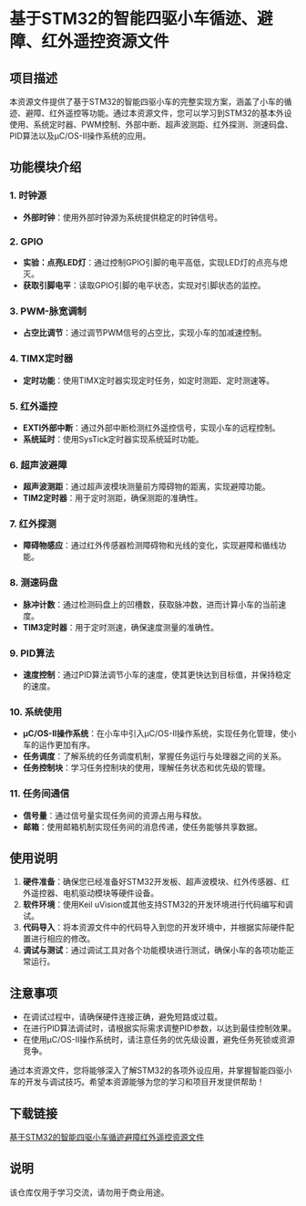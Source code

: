 # 基于STM32的智能四驱小车循迹、避障、红外遥控资源文件

## 项目描述

本资源文件提供了基于STM32的智能四驱小车的完整实现方案，涵盖了小车的循迹、避障、红外遥控等功能。通过本资源文件，您可以学习到STM32的基本外设使用、系统定时器、PWM控制、外部中断、超声波测距、红外探测、测速码盘、PID算法以及μC/OS-II操作系统的应用。

## 功能模块介绍

### 1. 时钟源
- **外部时钟**：使用外部时钟源为系统提供稳定的时钟信号。

### 2. GPIO
- **实验：点亮LED灯**：通过控制GPIO引脚的电平高低，实现LED灯的点亮与熄灭。
- **获取引脚电平**：读取GPIO引脚的电平状态，实现对引脚状态的监控。

### 3. PWM-脉宽调制
- **占空比调节**：通过调节PWM信号的占空比，实现小车的加减速控制。

### 4. TIMX定时器
- **定时功能**：使用TIMX定时器实现定时任务，如定时测距、定时测速等。

### 5. 红外遥控
- **EXTI外部中断**：通过外部中断检测红外遥控信号，实现小车的远程控制。
- **系统延时**：使用SysTick定时器实现系统延时功能。

### 6. 超声波避障
- **超声波测距**：通过超声波模块测量前方障碍物的距离，实现避障功能。
- **TIM2定时器**：用于定时测距，确保测距的准确性。

### 7. 红外探测
- **障碍物感应**：通过红外传感器检测障碍物和光线的变化，实现避障和循线功能。

### 8. 测速码盘
- **脉冲计数**：通过检测码盘上的凹槽数，获取脉冲数，进而计算小车的当前速度。
- **TIM3定时器**：用于定时测速，确保速度测量的准确性。

### 9. PID算法
- **速度控制**：通过PID算法调节小车的速度，使其更快达到目标值，并保持稳定的速度。

### 10. 系统使用
- **μC/OS-II操作系统**：在小车中引入μC/OS-II操作系统，实现任务化管理，使小车的运作更加有序。
- **任务调度**：了解系统的任务调度机制，掌握任务运行与处理器之间的关系。
- **任务控制块**：学习任务控制块的使用，理解任务状态和优先级的管理。

### 11. 任务间通信
- **信号量**：通过信号量实现任务间的资源占用与释放。
- **邮箱**：使用邮箱机制实现任务间的消息传递，使任务能够共享数据。

## 使用说明

1. **硬件准备**：确保您已经准备好STM32开发板、超声波模块、红外传感器、红外遥控器、电机驱动模块等硬件设备。
2. **软件环境**：使用Keil uVision或其他支持STM32的开发环境进行代码编写和调试。
3. **代码导入**：将本资源文件中的代码导入到您的开发环境中，并根据实际硬件配置进行相应的修改。
4. **调试与测试**：通过调试工具对各个功能模块进行测试，确保小车的各项功能正常运行。

## 注意事项

- 在调试过程中，请确保硬件连接正确，避免短路或过载。
- 在进行PID算法调试时，请根据实际需求调整PID参数，以达到最佳控制效果。
- 在使用μC/OS-II操作系统时，请注意任务的优先级设置，避免任务死锁或资源竞争。

通过本资源文件，您将能够深入了解STM32的各项外设应用，并掌握智能四驱小车的开发与调试技巧。希望本资源能够为您的学习和项目开发提供帮助！

## 下载链接
[基于STM32的智能四驱小车循迹避障红外遥控资源文件](https://pan.quark.cn/s/8f07eab55e28)

## 说明

该仓库仅用于学习交流，请勿用于商业用途。
